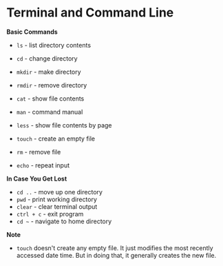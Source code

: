 # Terminal and Command Line

**Basic Commands**

- `ls` - list directory contents
- `cd` - change directory
- `mkdir` - make directory
- `rmdir` - remove directory

- `cat` - show file contents
- `man` - command manual
- `less` - show file contents by page
- `touch` - create an empty file
- `rm` - remove file
- `echo` - repeat input

**In Case You Get Lost**

- `cd ..` - move up one directory
- `pwd` - print working directory
- `clear` - clear terminal output
- `ctrl + c` - exit program
- `cd ~` - navigate to home directory

**Note**

- `touch` doesn't create any empty file. It just modifies the most recently accessed date time. But in doing that, it generally creates the new file.